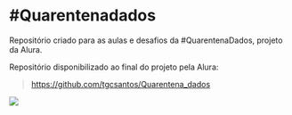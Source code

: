 # #Quarentenadados
Repositório criado para as aulas e desafios da #QuarentenaDados, projeto da Alura.

Repositório disponibilizado ao final do projeto pela Alura:

> https://github.com/tgcsantos/Quarentena_dados

![](https://media.giphy.com/media/2tRPpfbVbzQtqmFjHh/giphy.gif)

